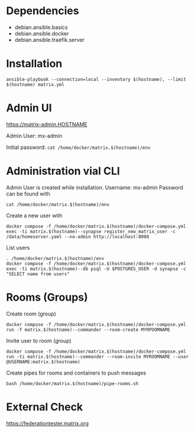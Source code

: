 # Dependencies
- debian.ansible.basics
- debian.ansible.docker
- debian.ansible.traefik.server

# Installation
```
ansible-playbook --connection=local --inventory $(hostname), --limit $(hostname) matrix.yml
```

# Admin UI
https://matrix-admin.HOSTNAME

Admin User: mx-admin

Initial password: `cat /home/docker/matrix.$(hostname)/env`

# Administration vial CLI
Admin User is created while installation.
Username: mx-admin
Password can be found with 
```
cat /home/docker/matrix.$(hostname)/env
```
Create a new user with
```
docker compose -f /home/docker/matrix.$(hostname)/docker-compose.yml exec -ti matrix.$(hostname)--synapse register_new_matrix_user -c /data/homeserver.yaml --no-admin http://localhost:8008
```
List users
```
. /home/docker/matrix.$(hostname)/env
docker compose -f /home/docker/matrix.$(hostname)/docker-compose.yml exec -ti matrix.$(hostname)--db psql -U $POSTGRES_USER -d synapse -c "SELECT name from users"
```

# Rooms (Groups)
Create room (group)
```
docker compose -f /home/docker/matrix.$(hostname)/docker-compose.yml run -T matrix.$(hostname)--commander --room-create MYRPOOMNAME
```

Invite user to room (group)
```
docker compose -f /home/docker/matrix.$(hostname)/docker-compose.yml run -ti matrix.$(hostname)--commander --room-invite MYROOMNAME --user @USERNAME:matrix.$(hostname)
```

Create pipes for rooms and containers to push messages
```
bash /home/docker/matrix.$(hostname)/pipe-rooms.sh
```

# External Check
https://federationtester.matrix.org

